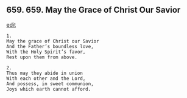 
## 659.  659. May the Grace of Christ Our Savior
[edit](https://docs.google.com/document/d/11L%2DkiTMDcxtXyo3ObQS_MQoyGgbU8f3T/edit?mode=html)






    1.
    May the grace of Christ our Savior
    And the Father’s boundless love,
    With the Holy Spirit’s favor,
    Rest upon them from above.

    2.
    Thus may they abide in union
    With each other and the Lord,
    And possess, in sweet communion,
    Joys which earth cannot afford.
